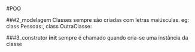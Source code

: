 #POO

###2_modelagem
Classes sempre são criadas com letras maiúsculas.
eg: class Pessoas:, class OutraClasse:

###3_construtor
__init__ sempre é chamado quando cria-se uma instância da classe